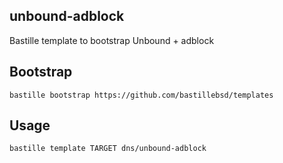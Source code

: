 ## unbound-adblock
Bastille template to bootstrap Unbound + adblock

## Bootstrap
```shell
bastille bootstrap https://github.com/bastillebsd/templates
```

## Usage
```shell
bastille template TARGET dns/unbound-adblock

```
